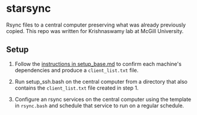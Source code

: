 # starsync

Rsync files to a central computer preserving what was already previously copied.
This repo was written for Krishnaswamy lab at McGill University.

## Setup

1. Follow the [instructions in setup_base.md](setup_base.md) to confirm each machine's
   dependencies and produce a `client_list.txt` file.

2. Run setup_ssh.bash on the central computer from a directory that also contains the
   `client_list.txt` file created in step 1.

3. Configure an rsync services on the central computer using the template in
   `rsync.bash` and schedule that service to run on a regular schedule.
